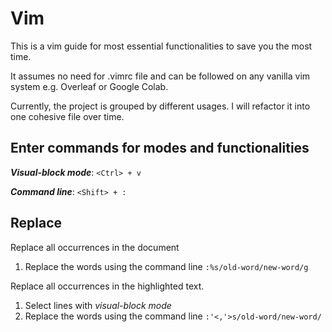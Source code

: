 # Vim

This is a vim guide for most essential functionalities to save you the most time. 

It assumes no need for .vimrc file and can be followed on any vanilla vim system e.g. Overleaf or Google Colab. 

Currently, the project is grouped by different usages. I will refactor it into one cohesive file over time. 

## Enter commands for modes and functionalities

***Visual-block mode***: `<Ctrl> + v`

***Command line***: `<Shift> + :`

## Replace

Replace all occurrences in the document
1. Replace the words using the command line `:%s/old-word/new-word/g`

Replace all occurrences in the highlighted text.

1. Select lines with *visual-block mode*
2. Replace the words using the command line `:'<,'>s/old-word/new-word/`
